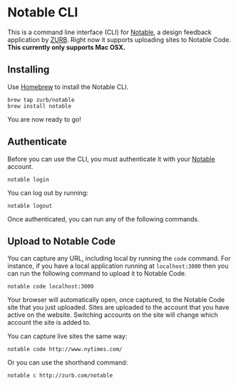 # Notable CLI

This is a command line interface (CLI) for [Notable](http://zurb.com/notable), a design feedback application by [ZURB](http://zurb.com). Right now it supports uploading sites to Notable Code. **This currently only supports Mac OSX.**

## Installing

Use [Homebrew](http://brew.sh/) to install the Notable CLI.

```
brew tap zurb/notable
brew install notable
```

You are now ready to go!


## Authenticate

Before you can use the CLI, you must authenticate it with your [Notable](http://zurb.com/notable) account.

```
notable login
```

You can log out by running:

```
notable logout
```

Once authenticated, you can run any of the following commands.

## Upload to Notable Code

You can capture any URL, including local by running the `code` command. For instance, if you have a local application running at `localhost:3000` then you can run the following command to upload it to Notable Code.

```
notable code localhost:3000
```

Your browser will automatically open, once captured, to the Notable Code site that you just uploaded. Sites are uploaded to the account that you have active on the website. Switching accounts on the site will change which account the site is added to.

You can capture live sites the same way:

```
notable code http://www.nytimes.com/
```

Or you can use the shorthand command:

```
notable c http://zurb.com/notable
```
